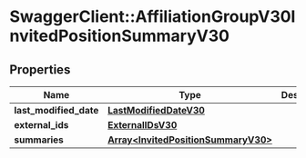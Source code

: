 # SwaggerClient::AffiliationGroupV30InvitedPositionSummaryV30

## Properties
Name | Type | Description | Notes
------------ | ------------- | ------------- | -------------
**last_modified_date** | [**LastModifiedDateV30**](LastModifiedDateV30.md) |  | [optional] 
**external_ids** | [**ExternalIDsV30**](ExternalIDsV30.md) |  | [optional] 
**summaries** | [**Array&lt;InvitedPositionSummaryV30&gt;**](InvitedPositionSummaryV30.md) |  | [optional] 


